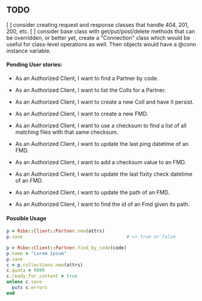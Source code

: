 ## TODO
[ ] consider creating request and response classes that handle 404, 201, 200, etc.
[ ] consider base class with get/put/post/delete methods that can be overridden, or better yet, create a "Connection" class
    which would be useful for class-level operations as well.  Then objects would have a @conn instance variable.

#### Pending User stories:
* As an Authorized Client, I want to find a Partner by code.
* As an Authorized Client, I want to list the Colls for a Partner.

* As an Authorized Client, I want to create a new Coll and have it persist.

* As an Authorized Client, I want to create a new FMD.
* As an Authorized Client, I want to use a checksum to find a list of all matching files with that same checksum.
* As an Authorized Client, I want to update the last ping datetime of an FMD.
* As an Authorized Client, I want to add a checksum value to an FMD.
* As an Authorized Client, I want to update the last fixity check datetime of an FMD.
* As an Authorized Client, I want to update the path of an FMD.
* As an Authorized Client, I want to find the id of an Fmd given its path.


#### Possible Usage
```ruby
p = Rsbe::Client::Partner.new(attrs)
p.save                                      # => true or false
```

```ruby
p = Rsbe::Client::Partner.find_by_code(code)
p.name = "Lorem Ipsum"
p.save
c = p.collections.new(attrs)
c.quota = 9999
c.ready_for_content = true
unless c.save
  puts c.errors
end
```

